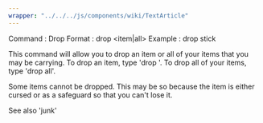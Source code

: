 ```yaml
---
wrapper: "../../../js/components/wiki/TextArticle"
---
```

Command : Drop
Format  : drop <item|all>
Example : drop stick

This command will allow you to drop an item or all of your items that you
may be carrying.  To drop an item, type 'drop <itemname>'.  To drop all
of your items, type 'drop all'.

Some items cannot be dropped.  This may be so because the item is either
cursed or as a safeguard so that you can't lose it.

See also 'junk'
